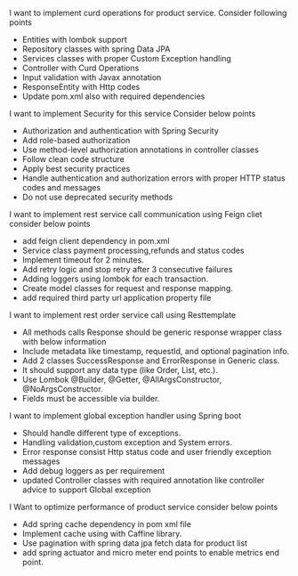 I want to implement curd operations for product service. 
Consider following points 
* Entities with lombok support  
* Repository classes with spring Data JPA
* Services classes with proper Custom Exception handling
* Controller with Curd Operations 
* Input validation with Javax annotation
* ResponseEntity with Http codes
* Update pom.xml also with required dependencies

I want to implement Security for this service 
Consider below points
* Authorization and authentication with Spring Security
* Add role-based authorization
* Use method-level authorization annotations in controller classes
* Follow clean code structure
* Apply best security practices
* Handle authentication and authorization errors with proper HTTP status codes and messages
* Do not use deprecated security methods

I want to implement rest service call communication using Feign cliet
consider below points
* add feign client dependency in pom.xml
* Service class payment processing,refunds and status codes
* Implement timeout for 2 minutes.
* Add retry logic and stop retry after 3 consecutive failures 
* Adding loggers using lombok for each transaction.
* Create model classes for request and response mapping.
* add required third party url application property file

I want to implement rest order service call using Resttemplate
* All methods calls Response should be generic response wrapper class with below information
* Include metadata like timestamp, requestId, and optional pagination info.
* Add 2 classes SuccessResponse<T> and ErrorResponse in Generic class.
* It should support any data type (like Order, List<User>, etc.).
* Use Lombok @Builder, @Getter, @AllArgsConstructor, @NoArgsConstructor.
* Fields must be accessible via builder.

I want to implement global exception handler using Spring boot
 * Should handle different type of exceptions.
 * Handling validation,custom exception and System errors.
 * Error response consist Http status code and user friendly exception messages
 * Add debug loggers as per requirement
 * updated Controller classes with required annotation like controller advice to support Global exception

I Want to optimize performance of product service 
consider below points
 * Add spring cache dependency in pom xml file
 * Implement cache using with Caffine library.
 * Use pagination with spring data jpa fetch data for product list
 * add spring actuator and micro meter end points to enable metrics end point.
